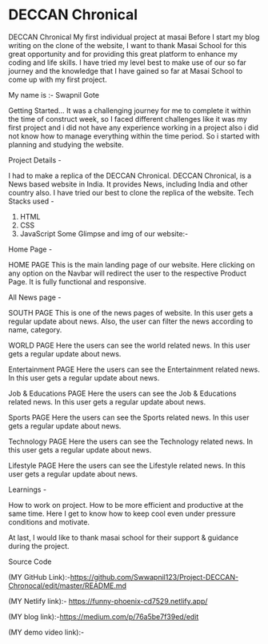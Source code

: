 # DECCAN Chronical
DECCAN Chronical
My first individual project at masai
Before I start my blog writing on the clone of the website, I want to thank Masai School 
for this great opportunity and for providing this great platform to enhance my coding and life skills.
I have tried my level best to make use of our so far journey and the knowledge that 
I have gained so far at Masai School to come up with my first project.

My name is :-
               Swapnil Gote

Getting Started…
It was a challenging journey for me to complete it within the time of construct week,
so I faced different challenges like it was my first project and i did not have any experience working 
in a project also i did not know how to manage everything within the time period.
So i started with planning and studying the website.

Project Details -

I had to make a replica of the DECCAN Chronical.
DECCAN Chronical, is a News based website in India.
It provides News, including India and other country also. 
I have tried our best to clone the replica of the website.
Tech Stacks used -

1) HTML
2) CSS
3) JavaScript
Some Glimpse and img of our website:-

Home Page -

HOME PAGE
This is the main landing page of our website.
Here clicking on any option on the Navbar will redirect the user to the respective Product Page.
It is fully functional and responsive.


All News page -

SOUTH PAGE
This is one of the news pages of  website.
In this user gets a regular update about news.
Also, the user can filter the news according to name, category.

WORLD PAGE
Here the users can see the world related news.
In this user gets a regular update about news.

Entertainment PAGE
Here the users can see the Entertainment related news.
In this user gets a regular update about news.

Job & Educations PAGE
Here the users can see the Job & Educations related news.
In this user gets a regular update about news.

Sports PAGE
Here the users can see the Sports related news.
In this user gets a regular update about news.

Technology PAGE
Here the users can see the Technology related news.
In this user gets a regular update about news.

Lifestyle PAGE
Here the users can see the Lifestyle related news.
In this user gets a regular update about news.

Learnings -

How to work on project.
How to be more efficient and productive at the same time.
Here I get to know how to keep cool even under pressure conditions and motivate.

At last, I would like to thank masai school for their support & guidance during the project.

Source Code

(MY GitHub Link):-https://github.com/Swwapnil123/Project-DECCAN-Chronocal/edit/master/README.md

(MY Netlify link):- https://funny-phoenix-cd7529.netlify.app/

(MY blog link):-https://medium.com/p/76a5be7f39ed/edit

(MY demo video link):-



